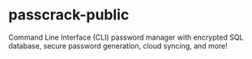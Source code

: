 # passcrack-public
Command Line Interface (CLI) password manager with encrypted SQL database, secure password generation, cloud syncing, and more!
